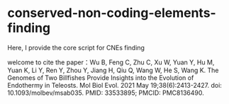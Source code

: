 # conserved-non-coding-elements-finding
Here, I provide the core script for CNEs finding

welcome to cite the paper：Wu B, Feng C, Zhu C, Xu W, Yuan Y, Hu M, Yuan K, Li Y, Ren Y, Zhou Y, Jiang H, Qiu Q, Wang W, He S, Wang K. The Genomes of Two Billfishes Provide Insights into the Evolution of Endothermy in Teleosts. Mol Biol Evol. 2021 May 19;38(6):2413-2427. doi: 10.1093/molbev/msab035. PMID: 33533895; PMCID: PMC8136490.
